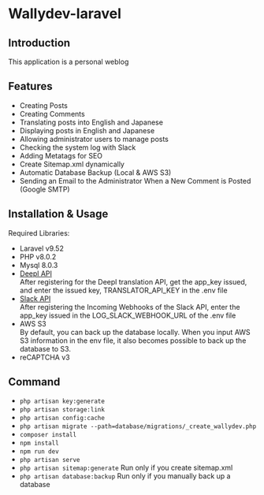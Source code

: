 # Wallydev-laravel

## Introduction

This application is a personal weblog

## Features

-   Creating Posts
-   Creating Comments
-   Translating posts into English and Japanese
-   Displaying posts in English and Japanese
-   Allowing administrator users to manage posts
-   Checking the system log with Slack
-   Adding Metatags for SEO
-   Create Sitemap.xml dynamically
-   Automatic Database Backup (Local & AWS S3)
-   Sending an Email to the Administrator When a New Comment is Posted (Google SMTP)

## Installation & Usage

Required Libraries:

-   Laravel v9.52
-   PHP v8.0.2
-   Mysql 8.0.3
-   [Deepl API](https://www.deepl.com/)  
     After registering for the Deepl translation API, get the app_key issued, and enter the issued key, TRANSLATOR_API_KEY in the .env file
-   [Slack API](https://api.slack.com/)  
    After registering the Incoming Webhooks of the Slack API, enter the app_key issued in the LOG_SLACK_WEBHOOK_URL of the .env file
-   AWS S3  
    By default, you can back up the database locally. When you input AWS S3 information in the env file, it also becomes possible to back up the database to S3.
-   reCAPTCHA v3

## Command

-   `php artisan key:generate`
-   `php artisan storage:link`
-   `php artisan config:cache`
-   `php artisan migrate --path=database/migrations/_create_wallydev.php`
-   `composer install`
-   `npm install`
-   `npm run dev`
-   `php artisan serve`
-   `php artisan sitemap:generate` Run only if you create sitemap.xml
-   `php artisan database:backup` Run only if you manually back up a database
